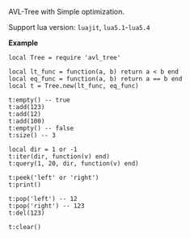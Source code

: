 
AVL-Tree with Simple optimization.

Support lua version: `luajit`, `lua5.1`-`lua5.4`

**Example**

```
local Tree = require 'avl_tree'

local lt_func = function(a, b) return a < b end
local eq_func = function(a, b) return a == b end
local t = Tree.new(lt_func, eq_func)

t:empty() -- true
t:add(123)
t:add(12)
t:add(100)
t:empty() -- false
t:size() -- 3

local dir = 1 or -1
t:iter(dir, function(v) end)
t:query(1, 20, dir, function(v) end)

t:peek('left' or 'right')
t:print()

t:pop('left') -- 12
t:pop('right') -- 123
t:del(123)

t:clear()
```